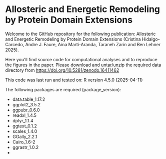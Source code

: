# Allosteric and Energetic Remodeling by Protein Domain Extensions
Welcome to the GitHub repository for the following publication: Allosteric and Energetic Remodeling by Protein Domain Extensions (Cristina Hidalgo-Carcedo, Andre J. Faure, Aina Martí-Aranda, Taraneh Zarin and Ben Lehner 2025).

Here you'll find source code for computational analyses and to reproduce the figures in the paper.
Please download and untar/unzip the required data directory from https://doi.org/10.5281/zenodo.16411462

This code was last run and tested on: R version 4.5.0 (2025-04-11)

The following packages are required (package_version):
- data.table_1.17.2
- ggplot2_3.5.2
- ggpubr_0.6.0
- readxl_1.4.5
- dplyr_1.1.4 
- ggtext_0.1.2
- scales_1.4.0
- GGally_2.2.1
- Cairo_1.6-2
- ggrastr_1.0.2
- 
